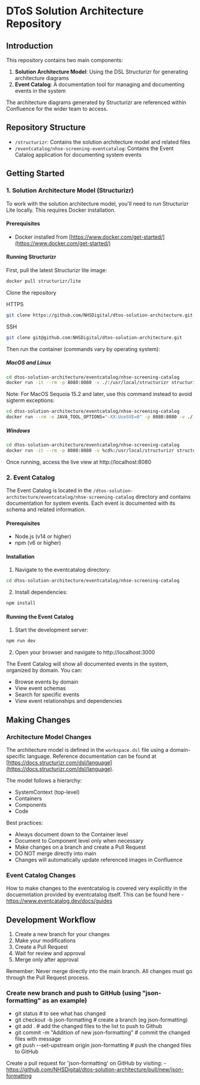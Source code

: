 # DToS Solution Architecture Repository

## Introduction

This repository contains two main components:

1. **Solution Architecture Model**: Using the DSL Structurizr for generating architecture diagrams
2. **Event Catalog**: A documentation tool for managing and documenting events in the system

The architecture diagrams generated by Structurizr are referenced within Confluence for the wider team to access.

## Repository Structure

- `/structurizr`: Contains the solution architecture model and related files
- `/eventcatalog/nhse-screening-eventcatalog`: Contains the Event Catalog application for documenting system events

## Getting Started

### 1. Solution Architecture Model (Structurizr)

To work with the solution architecture model, you'll need to run Structurizr Lite locally. This requires Docker installation.

#### Prerequisites

- Docker installed from [https://www.docker.com/get-started/](https://www.docker.com/get-started/)

#### Running Structurizr

First, pull the latest Structurizr lite image:

```bash
docker pull structurizr/lite
```

Clone the repository

HTTPS
```bash
git clone https://github.com/NHSDigital/dtos-solution-architecture.git
```

SSH
```bash
git clone git@github.com:NHSDigital/dtos-solution-architecture.git
```

Then run the container (commands vary by operating system):

##### MacOS and Linux

```bash
cd dtos-solution-architecture/eventcatalog/nhse-screening-catalog
docker run -it --rm -p 8080:8080 -v ./:/usr/local/structurizr structurizr/lite
```

Note: For MacOS Sequoia 15.2 and later, use this command instead to avoid sigterm exceptions:

```bash
cd dtos-solution-architecture/eventcatalog/nhse-screening-catalog
docker run --rm -e JAVA_TOOL_OPTIONS="-XX:UseSVE=0" -p 8080:8080 -v ./:/usr/local/structurizr structurizr/lite
```

##### Windows

```bash
cd dtos-solution-architecture/eventcatalog/nhse-screening-catalog
docker run -it --rm -p 8080:8080 -v %cd%:/usr/local/structurizr structurizr/lite
```

Once running, access the live view at http://localhost:8080

### 2. Event Catalog

The Event Catalog is located in the `/dtos-solution-architecture/eventcatalog/nhse-screening-catalog` directory and contains documentation for system events. Each event is documented with its schema and related information.

#### Prerequisites

- Node.js (v14 or higher)
- npm (v6 or higher)

#### Installation

1. Navigate to the eventcatalog directory:

```bash
cd dtos-solution-architecture/eventcatalog/nhse-screening-catalog
```

2. Install dependencies:

```bash
npm install
```

#### Running the Event Catalog

1. Start the development server:

```bash
npm run dev
```

2. Open your browser and navigate to http://localhost:3000

The Event Catalog will show all documented events in the system, organized by domain. You can:

- Browse events by domain
- View event schemas
- Search for specific events
- View event relationships and dependencies

## Making Changes

### Architecture Model Changes

The architecture model is defined in the `workspace.dsl` file using a domain-specific language. Reference documentation can be found at [https://docs.structurizr.com/dsl/language](https://docs.structurizr.com/dsl/language).

The model follows a hierarchy:

- SystemContext (top-level)
- Containers
- Components
- Code

Best practices:

- Always document down to the Container level
- Document to Component level only when necessary
- Make changes on a branch and create a Pull Request
- DO NOT merge directly into main
- Changes will automatically update referenced images in Confluence

### Event Catalog Changes

How to make changes to the eventcatalog is covered very explicitly in the docuemntation provided by eventcatalog itself. This can be found here - https://www.eventcatalog.dev/docs/guides

## Development Workflow

1. Create a new branch for your changes
2. Make your modifications
3. Create a Pull Request
4. Wait for review and approval
5. Merge only after approval

Remember: Never merge directly into the main branch. All changes must go through the Pull Request process.

### Create new branch and push to GitHub (using "json-formatting" as an example)

- git status # to see what has changed
- git checkout -b json-formatting # create a branch (eg json-formatting)
- git add . # add the changed files to the list to push to Github
- git commit -m "Addition of new json-formatting" # commit the changed files with message
- git push --set-upstream origin json-formatting # push the changed files to GitHub

Create a pull request for 'json-formatting' on GitHub by visiting: 
-https://github.com/NHSDigital/dtos-solution-architecture/pull/new/json-formatting

